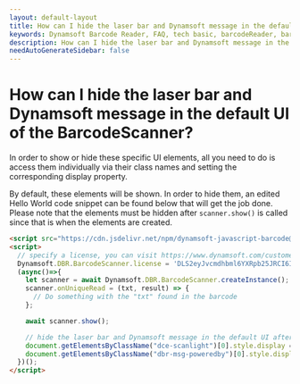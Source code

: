 ```yaml
---
layout: default-layout
title: How can I hide the laser bar and Dynamsoft message in the default UI of the BarcodeScanner?
keywords: Dynamsoft Barcode Reader, FAQ, tech basic, barcodeReader, barcodeScanner, hide, UI
description: How can I hide the laser bar and Dynamsoft message in the default UI of the BarcodeScanner?
needAutoGenerateSidebar: false
---
```


# How can I hide the laser bar and Dynamsoft message in the default UI of the BarcodeScanner?

In order to show or hide these specific UI elements, all you need to do is access them individually via their class names and setting the corresponding display property.

By default, these elements will be shown. In order to hide them, an edited Hello World code snippet can be found below that will get the job done. Please note that the elements must be hidden after `scanner.show()` is called since that is when the elements are created.

``` html
<script src="https://cdn.jsdelivr.net/npm/dynamsoft-javascript-barcode@9.6.41/dist/dbr.js"></script>
<script>
  // specify a license, you can visit https://www.dynamsoft.com/customer/license/trialLicense?utm_source=intro&product=dbr&package=js to get your own trial license good for 30 days. 
  Dynamsoft.DBR.BarcodeScanner.license = 'DLS2eyJvcmdhbml6YXRpb25JRCI6IjIwMDAwMSJ9';
  (async()=>{
    let scanner = await Dynamsoft.DBR.BarcodeScanner.createInstance();
    scanner.onUniqueRead = (txt, result) => {
      // Do something with the "txt" found in the barcode
    };

    await scanner.show();

    // hide the laser bar and Dynamsoft message in the default UI after show() is called or else you will get an undefined error
    document.getElementsByClassName("dce-scanlight")[0].style.display = "none";
    document.getElementsByClassName("dbr-msg-poweredby")[0].style.display = "none";
  })();
</script>
```